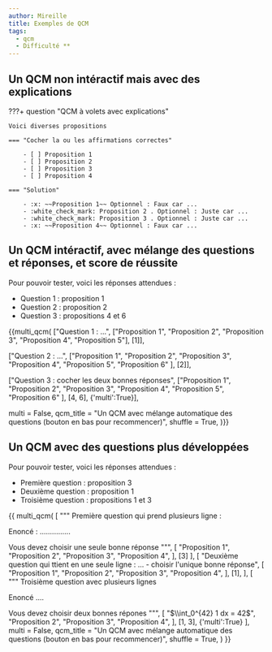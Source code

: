 ```yaml
---
author: Mireille
title: Exemples de QCM
tags:
  - qcm
  - Difficulté **
---
```



## Un QCM non intéractif mais avec des explications

???+ question "QCM à volets avec explications"

    Voici diverses propositions

    === "Cocher la ou les affirmations correctes"

        - [ ] Proposition 1
        - [ ] Proposition 2
        - [ ] Proposition 3
        - [ ] Proposition 4

    === "Solution"

        - :x: ~~Proposition 1~~ Optionnel : Faux car ... 
        - :white_check_mark: Proposition 2 . Optionnel : Juste car ...
        - :white_check_mark: Proposition 3 . Optionnel : Juste car ...
        - :x: ~~Proposition 4~~ Optionnel : Faux car ... 



## Un QCM intéractif, avec mélange des questions et réponses, et score de réussite

Pour pouvoir tester, voici les réponses attendues : 

* Question 1 : proposition 1
* Question 2 : proposition 2
* Question 3 : propositions 4 et 6



{{multi_qcm(
["Question 1 : ...", 
["Proposition 1", "Proposition 2", "Proposition 3", "Proposition 4", "Proposition 5"], [1]],

["Question 2 : ...",
["Proposition 1", "Proposition 2", "Proposition 3", "Proposition 4", "Proposition 5", "Proposition 6" ], [2]],

["Question 3 : cocher les deux bonnes réponses",
["Proposition 1", "Proposition 2", "Proposition 3", "Proposition 4", "Proposition 5", "Proposition 6" ], [4, 6], {'multi':True}],

multi = False,
qcm_title = "Un QCM avec mélange automatique des questions (bouton en bas pour recommencer)",
shuffle = True,
)}}




## Un QCM avec des questions plus développées

Pour pouvoir tester, voici les réponses attendues : 

* Première question : proposition 3
* Deuxième question : proposition 1
* Troisième question : propositions 1 et 3

{{ multi_qcm(
    [
"""
Première question qui prend plusieurs ligne :

Enoncé : ...............

Vous devez choisir une seule bonne réponse
""",
        [
            "Proposition 1",
            "Proposition 2",
            "Proposition 3",
            "Proposition 4",
        ],
        [3]
    ],
    [
        "Deuxième question qui ttient en une seule ligne : ...   - choisir l'unique bonne réponse",
        [
            "Proposition 1",
            "Proposition 2",
            "Proposition 3",
            "Proposition 4",
        ],
        [1],
    ],
    [
"""
Troisième question avec plusieurs lignes

Enoncé ....

Vous devez choisir deux bonnes répones
""",
        [
            "$\\int_0^{42} 1 dx = 42$",
            "Proposition 2",
            "Proposition 3",
            "Proposition 4",
        ],
        [1, 3],
        {'multi':True}
    ],
    multi = False,
    qcm_title = "Un QCM avec mélange automatique des questions (bouton en bas pour recommencer)",
    shuffle = True,
) }}
